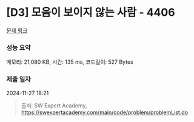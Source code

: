 # [D3] 모음이 보이지 않는 사람 - 4406 

[문제 링크](https://swexpertacademy.com/main/code/problem/problemDetail.do?contestProbId=AWNcD_66pUEDFAV8) 

### 성능 요약

메모리: 21,080 KB, 시간: 135 ms, 코드길이: 527 Bytes

### 제출 일자

2024-11-27 18:21



> 출처: SW Expert Academy, https://swexpertacademy.com/main/code/problem/problemList.do
